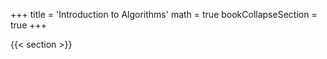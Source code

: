 +++
title = 'Introduction to Algorithms'
math = true
bookCollapseSection = true
+++

{{< section >}}
